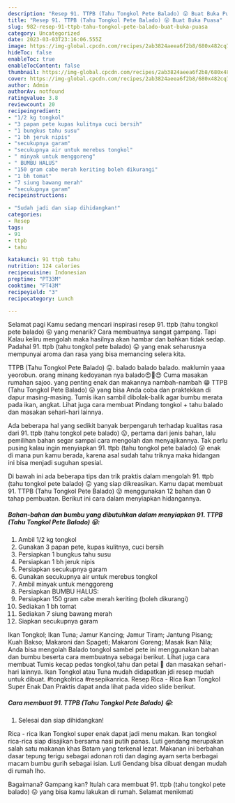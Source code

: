 ```yaml
---
description: "Resep 91. TTPB (Tahu Tongkol Pete Balado) 😛 Buat Buka Puasa"
title: "Resep 91. TTPB (Tahu Tongkol Pete Balado) 😛 Buat Buka Puasa"
slug: 982-resep-91-ttpb-tahu-tongkol-pete-balado-buat-buka-puasa
category: Uncategorized
date: 2023-03-03T23:16:06.555Z
image: https://img-global.cpcdn.com/recipes/2ab3824aeea6f2b8/680x482cq70/91-ttpb-tahu-tongkol-pete-balado-foto-resep-utama.jpg
hideToc: false
enableToc: true
enableTocContent: false
thumbnail: https://img-global.cpcdn.com/recipes/2ab3824aeea6f2b8/680x482cq70/91-ttpb-tahu-tongkol-pete-balado-foto-resep-utama.jpg
cover: https://img-global.cpcdn.com/recipes/2ab3824aeea6f2b8/680x482cq70/91-ttpb-tahu-tongkol-pete-balado-foto-resep-utama.jpg
author: Admin
authorAv: notfound
ratingvalue: 3.8
reviewcount: 20
recipeingredient:
- "1/2 kg tongkol"
- "3 papan pete kupas kulitnya cuci bersih"
- "1 bungkus tahu susu"
- "1 bh jeruk nipis"
- "secukupnya garam"
- "secukupnya air untuk merebus tongkol"
- " minyak untuk menggoreng"
- " BUMBU HALUS"
- "150 gram cabe merah keriting boleh dikurangi"
- "1 bh tomat"
- "7 siung bawang merah"
- "secukupnya garam"
recipeinstructions:

- "Sudah jadi dan siap dihidangkan!"
categories:
- Resep
tags:
- 91
- ttpb
- tahu

katakunci: 91 ttpb tahu 
nutrition: 124 calories
recipecuisine: Indonesian
preptime: "PT33M"
cooktime: "PT43M"
recipeyield: "3"
recipecategory: Lunch

---
```



Selamat pagi Kamu sedang mencari inspirasi resep 91. ttpb (tahu tongkol pete balado) 😛 yang menarik? Cara membuatnya sangat gampang. Tapi Kalau keliru mengolah maka hasilnya akan hambar dan bahkan tidak sedap. Padahal 91. ttpb (tahu tongkol pete balado) 😛 yang enak seharusnya mempunyai aroma dan rasa yang bisa memancing selera kita.


TTPB (Tahu Tongkol Pete Balado) 😛. balado balado balado. maklumin yaaa yeorobun. orang minang kedoyanan nya balado😍🥰😍 Cuma masakan rumahan sajoo. yang penting enak dan makannya nambah-nambah 😁 TTPB (Tahu Tongkol Pete Balado) 😛 yang bisa Anda coba dan praktekkan di dapur masing-masing. Tumis ikan sambil dibolak-balik agar bumbu merata pada ikan, angkat. Lihat juga cara membuat Pindang tongkol + tahu balado dan masakan sehari-hari lainnya.

Ada beberapa hal yang sedikit banyak berpengaruh terhadap kualitas rasa dari 91. ttpb (tahu tongkol pete balado) 😛, pertama dari jenis bahan, lalu pemilihan bahan segar sampai cara mengolah dan menyajikannya. Tak perlu pusing kalau ingin menyiapkan 91. ttpb (tahu tongkol pete balado) 😛 enak di mana pun kamu berada, karena asal sudah tahu triknya maka hidangan ini bisa menjadi suguhan spesial.


Di bawah ini ada beberapa tips dan trik praktis dalam mengolah 91. ttpb (tahu tongkol pete balado) 😛 yang siap dikreasikan. Kamu dapat membuat 91. TTPB (Tahu Tongkol Pete Balado) 😛 menggunakan 12 bahan dan 0 tahap pembuatan. Berikut ini cara dalam menyiapkan hidangannya.

<!--inarticleads1-->

##### Bahan-bahan dan bumbu yang dibutuhkan dalam menyiapkan 91. TTPB (Tahu Tongkol Pete Balado) 😛:

1. Ambil 1/2 kg tongkol
1. Gunakan 3 papan pete, kupas kulitnya, cuci bersih
1. Persiapkan 1 bungkus tahu susu
1. Persiapkan 1 bh jeruk nipis
1. Persiapkan secukupnya garam
1. Gunakan secukupnya air untuk merebus tongkol
1. Ambil  minyak untuk menggoreng
1. Persiapkan  BUMBU HALUS:
1. Persiapkan 150 gram cabe merah keriting (boleh dikurangi)
1. Sediakan 1 bh tomat
1. Sediakan 7 siung bawang merah
1. Siapkan secukupnya garam


Ikan Tongkol; Ikan Tuna; Jamur Kancing; Jamur Tiram; Jantung Pisang; Kuah Bakso; Makaroni dan Spageti; Makaroni Goreng; Masak Ikan Nila; Anda bisa mengolah Balado tongkol sambel pete ini menggunakan bahan dan bumbu beserta cara membuatnya sebagai berikut. Lihat juga cara membuat Tumis kecap pedas tongkol,tahu dan petai 🤗 dan masakan sehari-hari lainnya. Ikan Tongkol atau Tuna mudah didapatkan jdi resep mudah untuk dibuat. #tongkolrica #resepikanrica. Resep Rica - Rica Ikan Tongkol Super Enak Dan Praktis dapat anda lihat pada video slide berikut. 

<!--inarticleads2-->

##### Cara membuat 91. TTPB (Tahu Tongkol Pete Balado) 😛:


1. Selesai dan siap dihidangkan!

Rica - rica Ikan Tongkol super enak dapat jadi menu makan. Ikan tongkol rica-rica siap disajikan bersama nasi putih panas. Luti gendang merupakan salah satu makanan khas Batam yang terkenal lezat. Makanan ini berbahan dasar tepung terigu sebagai adonan roti dan daging ayam serta berbagai macam bumbu gurih sebagai isian. Luti Gendang bisa dibuat dengan mudah di rumah lho. 

Bagaimana? Gampang kan? Itulah cara membuat 91. ttpb (tahu tongkol pete balado) 😛 yang bisa kamu lakukan di rumah. Selamat menikmati

